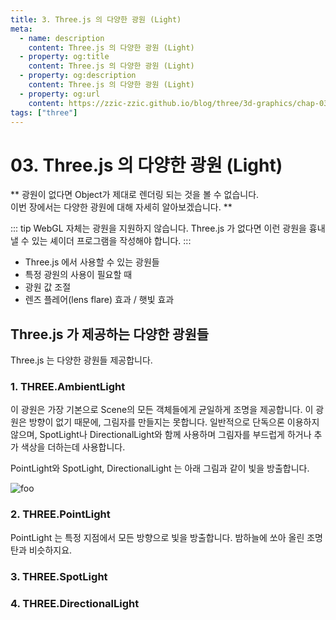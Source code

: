 ```yaml
---
title: 3. Three.js 의 다양한 광원 (Light)
meta:
  - name: description
    content: Three.js 의 다양한 광원 (Light)
  - property: og:title
    content: Three.js 의 다양한 광원 (Light)
  - property: og:description
    content: Three.js 의 다양한 광원 (Light)
  - property: og:url
    content: https://zzic-zzic.github.io/blog/three/3d-graphics/chap-03/
tags: ["three"]
---
```


# 03. Three.js 의 다양한 광원 (Light)

** 광원이 없다면 Object가 제대로 렌더링 되는 것을 볼 수 없습니다. <br>
이번 장에서는 다양한 광원에 대해 자세히 알아보겠습니다. **

::: tip
WebGL 자체는 광원을 지원하지 않습니다. Three.js 가 없다면 이런 광원을 흉내낼 수 있는 셰이더 프로그램을 작성해야 합니다.
:::

- Three.js 에서 사용할 수 있는 광원들
- 특정 광원의 사용이 필요할 때
- 광원 값 조절
- 렌즈 플레어(lens flare) 효과 / 햇빛 효과

## Three.js 가 제공하는 다양한 광원들
Three.js 는 다양한 광원들 제공합니다.

### 1. THREE.AmbientLight
이 광원은 가장 기본으로 Scene의 모든 객체들에게 균일하게 조명을 제공합니다.
이 광원은 방향이 없기 때문에, 그림자를 만들지는 못합니다. 일반적으로 단독으론 이용하지 않으며, SpotLight나 DirectionalLight와 함께 사용하며 그림자를 부드럽게 하거나 추가 색상을 더하는데 사용합니다. 

<three-chap03-Ex01/>

PointLight와 SpotLight, DirectionalLight 는 아래 그림과 같이 빛을 방출합니다.

<img :src="$withBase('/img/three-3-1.png')" alt="foo">

### 2. THREE.PointLight

PointLight 는 특정 지점에서 모든 방향으로 빛을 방출합니다. 밤하늘에 쏘아 올린 조명탄과 비슷하지요. 

<three-chap03-Ex02/>

### 3. THREE.SpotLight

<three-chap03-Ex03/>

### 4. THREE.DirectionalLight

<three-chap03-Ex04/>

<three-chap03-Ex05/>
